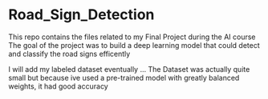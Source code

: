 # Road_Sign_Detection
This repo contains the files related to my Final Project during the AI course 
The goal of the project was to build a deep learning model that could detect and classify the 
road signs efficently

I will add my labeled dataset eventually ...
The Dataset was actually quite small but because ive used a pre-trained model with greatly balanced weights, it had good accuracy
